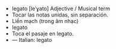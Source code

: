 - legato	[leˈɣato]	Adjective / Musical term
- Tocar las notas unidas, sin separación.
- Liền mạch (trong âm nhạc)
- legato
- Toca el pasaje en legato.
- —	Italian: legato